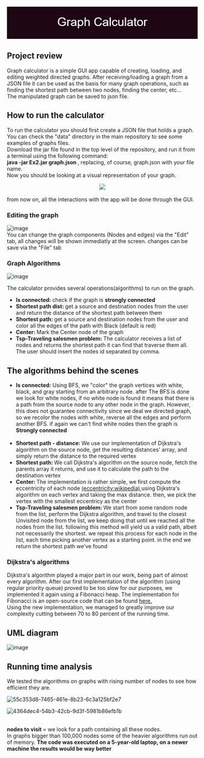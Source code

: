 <p align = "center"><img src = "https://github.com/noamv2/Directed-Graphs/blob/master/pics/Graph_Calculator%20(1).png">  </p>
<p>
<h2>  Project review</h2>
Graph calculator is a simple GUI app capable of creating, loading, and editing weighted directed graphs. After receiving/loading a graph from a JSON file it can be used as the basis for many graph operations, such as finding the shortest path between two nodes, finding the center, etc...<br>
The manipulated graph can be saved to json file.
</p>
<h2> How to run the calculator</h2>

<p>
To run the calculator you should first create a JSON file that holds a graph. You can check the "data" directory in the main repository to see some examples of graphs files.<br>
Download the jar file found in the top level of the repository, and run it from a terminal using the following command:<br><strong> java -jar Ex2.jar graph.json </strong>, replacing, of course, graph.json with your file name.<br>  
Now you should be looking at a visual representation of your graph.
  
<p align = "center"> <img src = "https://user-images.githubusercontent.com/74304423/145209052-ac8e5f0a-3205-4bb5-80eb-dc56a32618e1.jpg"> </p>
from now on, all the interactions with the app will be done through the GUI.
</p>

<h3>Editing the graph</h3>

![image](https://user-images.githubusercontent.com/74304423/145213867-65247f39-aa98-463a-8203-e546787c2710.png)
<br>
You can change the graph components (Nodes and edges) via the "Edit" tab, all changes will be shown immediatly at the screen.
changes can be save via the "File" tab

<h3>Graph Algorithms</h3>

  ![image](https://user-images.githubusercontent.com/74304423/145225953-fe86dfe1-3990-4652-b1d0-5e9c17a0e78e.png)

  
The calculator provides several operations(algorithms) to run on the graph.

<ul>
  <li><strong>Is connected: </strong> check if the graph is <strong>strongly connected</strong></li>
 
  <li><strong>Shortest path dist: </strong>get a source and destination nodes from the user and return the distance of the shortest path between them</li>
  <li><strong>Shortest path: </strong>get a source and destination nodes from the user and color all the edges of the path with Black (default is red)</li>
  <li><strong>Center: </strong>Mark the Center node of the graph</li>
  <li><strong>Tsp-Traveling salesmen problem: </strong>The calculator receives a list of nodes and returns the shortest path it can find that traverse them all. The user should insert the nodes id separated by comma.</li>
</ul>

<h2>The algorithms behind the scenes</h2>
 
 <ul>
  <li> <strong> Is connected:</strong> Using BFS, we "color" the graph vertices with white, black, and gray starting from an arbitrary node. after The BFS is done we look for white nodes, if no white node is found it means that there is a path from the source node to any other node in the graph. However, this does not guarantee connectivity since we deal we directed graph, so we recolor the nodes with white, reverse all the edges and perform another BFS. 
if again we can't find white nodes then the graph is <strong>Strongly connected</strong>  </li>
  <br>
  <li> <strong>Shortest path - distance: </strong> We use our implementation of Dijkstra's algorithm on the source node, get the resulting distances' array, and simply return the distance to the required vertex </li>
  <li> <strong>Shortest path: </strong>We call Dijkstra's algorithm on the source node, fetch the parents array it returns, and use it to calculate the path to the destination vertex </li>
  <li> <strong> Center: </strong>The implementation is rather simple, we first compute the eccentricity of each node <a href="https://en.wikipedia.org/wiki/Distance_(graph_theory)">(eccentricity:wikipedia) </a> using Dijkstra's algorithm on each vertex and taking the max distance. then, we  pick the vertex with the smallest eccentricy as the center</li>
  
  <li> <strong> Tsp-Traveling salesmen problem: </strong> We start from some random node from the list, perform the Dijkstra algorithm, and travel to the closest Unvisited node from the list, we keep doing that until we reached all the nodes from the list. following this method will yield us a valid path, albeit not necessarily the shortest. we repeat this process for each node in the list, each time picking another vertex as a starting point. in the end we return the shortest path we've found</li>  
</ul>

<h3>Dijkstra's algorithms </h3>
<p> 
 Dijkstra's algorithm played a major part in our work, being part of almost every algorithm. After our first implementation of the algorithm (using regular priority queue) proved to be too slow for our purposes, we implemented it again using a Fibonacci heap. The implementation for Fibonacci is an open-source code that can be found <a href = "https://keithschwarz.com/interesting/code/?dir=fibonacci-heap">here. </a> 
  <br>
  Using the new implementation, we managed to greatly improve our complexity cutting between 70 to 80 percent of the running time. 
  
  <h2>UML diagram</h2>
  
  ![image](https://user-images.githubusercontent.com/74304423/145448408-17f76957-da58-466b-b8db-abb712777f2f.png)

  
</p>
<h2> Running time analysis </h2>
<p> 
  We tested the algorithms on graphs with rising number of nodes to see how efficient they are.
  
  ![55c353d8-7465-461e-8b23-6c3a125bf2e7](https://user-images.githubusercontent.com/74304423/145439095-71939c51-776a-4ead-aa85-dbd912be3c42.jpg)
  
  ![4364dec4-54b3-42cb-9d3f-5981b86efb1b](https://user-images.githubusercontent.com/74304423/145439795-a2047648-172f-433b-9f4e-556760e6f7c5.jpg)
  
  <br>
  <strong> nodes to visit </strong> = we look for a path containing all these nodes. <br>
  In graphs bigger than 100,000 nodes some of the heavier algorithms run out of memory. 
  <strong>The code was executed on a 5-year-old laptop, on a newer machine the results would be way better </strong>
  
</p>


     

